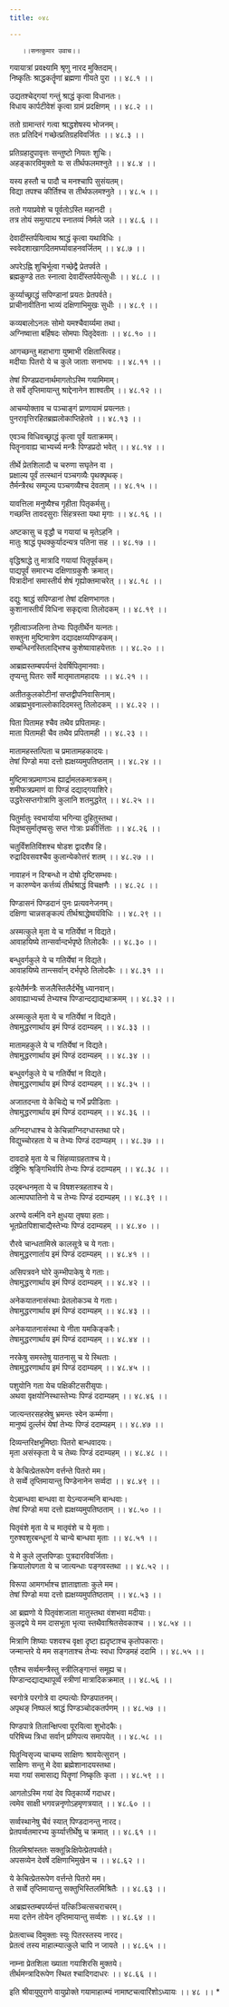 ```yaml
---
title: ०४८

---
```

       ।।सनत्कुमार उवाच।।  
गयायात्रां प्रवक्ष्यामि श्रृणु नारद मुक्तिदाम्।  
निष्कृतिः श्राद्धकर्तॄणां ब्रह्मणा गीयते पुरा ।। ४८.१ ।।  
  
उद्यतश्चेद्गयां गन्तुं श्राद्धं कृत्वा विधानतः।  
विधाय कार्पटीवेशं कृत्वा ग्रामं प्रदक्षिणम् ।। ४८.२ ।।  
  
ततो ग्रामान्तरं गत्वा श्राद्धशेषस्य भोजनम्।  
ततः प्रतिदिनं गच्छेत्प्रतिग्रहविवर्जितः ।। ४८.३ ।।  
  
प्रतिग्रहादुपावृत्तः सन्तुष्टो नियतः शुचिः।  
अहङ्कारविमुक्तो यः स तीर्थफलमश्नुते ।। ४८.४ ।।  
  
यस्य हस्तौ च पादौ च मनश्चापि सुसंयतम्।  
विद्या तपश्च कीर्तिश्च स तीर्थफलमश्नुते ।। ४८.५ ।।  
  
ततो गयाप्रवेशे च पूर्वतोऽस्ति महानदी ।  
तत्र तोयं समुत्पाट्य स्नातव्यं निर्मले जले ।। ४८.६ ।।  
  
देवादींस्तर्पयित्वाथ श्राद्धं कृत्वा यथाविधिः ।  
स्ववेदशाखागदितमर्घ्यावाहनवर्जितम् ।। ४८.७ ।।  
  
अपरेऽह्नि शुचिर्भूत्वा गच्छेद्वै प्रेतपर्वते ।  
ब्रह्मकुण्डे ततः स्नात्वा देवादींस्तर्पयेत्सुधीः ।। ४८.८ ।।  
  
कुर्य्याच्छ्राद्धं सपिण्डानां प्रयतः प्रेतपर्वते।  
प्राचीनावीतिना भाव्यं दक्षिणाभिमुखः सुधीः ।। ४८.९ ।।  
  
कव्यबालोऽनलः सोमो यमश्चैवार्य्यमा तथा।  
अग्निष्वात्ता बर्हिषदः सोमपाः पितृदेवताः ।। ४८.१० ।।  
  
आगच्छन्तु महाभागा युष्माभी रक्षितास्त्विह।  
मदीयाः पितरो ये च कुले जाताः सनाभयः ।। ४८.११ ।।  
  
तेषां पिण्डप्रदानार्थमागतोऽस्मि गयामिमाम्।  
ते सर्वे तृप्तिमायान्तु श्राद्देनानेन शाश्वतीम् ।। ४८.१२ ।।  
  
आचम्योक्ताव च पञ्चाङ्गं प्राणायामं प्रयत्नतः।  
पुनरावृत्तिरहितब्रह्मलोकाप्तिहेतवे ।। ४८.१३ ।।  
  
एवञ्च विधिवच्छ्राद्धं कृत्वा पूर्वं यताक्रमम्।  
पितॄनावाह्य चाभ्यर्च्य मन्त्रैः पिण्डप्रदो भवेत् ।। ४८.१४ ।।  
  
तीर्थे प्रेतशिलादौ च चरुणा सघृतेन वा ।  
प्रक्षाल्य पूर्वं तत्स्थानं पञ्चगव्यैः पृथक्पृथक्।  
तैर्मन्त्रैरथ सम्पूज्य पञ्चगव्यैश्च देवताम् ।। ४८.१५ ।।  
  
यावत्तिला मनुष्यैश्च गृहीता पितृकर्मसु।  
गच्छन्ति तावदसुराः सिंहत्रस्ता यथा मृगाः ।। ४८.१६ ।।  
  
अष्टकासु च वृद्धौ च गयायां च मृतेऽहनि ।  
मातुः श्राद्धं पृथक्कुर्यादन्यत्र पतिना सह ।। ४८.१७ ।।  
  
वृद्धिश्राद्धे तु मात्रादि गयायां पितृपूर्वकम्।  
पाद्यपूर्वं समारभ्य दक्षिणाग्रकुशैः क्रमात्।  
पित्रादीनां समास्तीर्य शेषं गृह्योक्तमाचरेत् ।। ४८.१८ ।।  
  
दद्युः श्राद्धं सपिण्डानां तेषां दक्षिणभागतः।  
कुशानास्तीर्यं विधिना सकृद्दत्वा तिलोदकम् ।। ४८.१९ ।।  
  
गृहीत्वाञ्जलिना तेभ्यः पितृतीर्थेन यत्नतः।  
सक्तुना मुष्टिमात्रेण दद्यादक्षय्यपिण्डकम्।  
सम्बन्धिनस्तिलाद्भिश्च कुशेष्वावाहयेत्ततः ।। ४८.२० ।।  
  
आब्रह्मस्तम्बपर्यन्तं देवर्षिपितृमानवाः।  
तृप्यन्तु पितरः सर्वे मातृमातामहादयः ।। ४८.२१ ।।  
  
अतीतकुलकोटीनां सप्तद्वीपनिवासिनाम्।  
आब्रह्मभुवनाल्लोकादिदमस्तु तिलोदकम् ।। ४८.२२ ।।  
  
पिता पितामह श्चैव तथैव प्रपितामहः।  
माता पितामही चैव तथैव प्रपितामही ।। ४८.२३ ।।  
  
मातामहस्तत्पिता च प्रमातामहकादयः।  
तेषां पिण्डो मया दत्तो ह्यक्षय्यमुपतिष्ठताम् ।। ४८.२४ ।।  
  
मुष्टिमात्रप्रमाणञ्च ह्यार्द्रामलकमात्रकम्।  
शमीफत्रप्रमाणं वा पिण्डं दद्याद्गयाशिरे।  
उद्धरेत्सप्तगोत्राणि कुलानि शतमुद्धरेत् ।। ४८.२५ ।।  
  
पितुर्मातुः स्वभार्याया भगिन्या दुहितुस्तथा।  
पितृष्वसुर्मातृष्वसुः सप्त गोत्राः प्रकीर्त्तिताः ।। ४८.२६ ।।  
  
चतुर्विंशतिविंशश्च षोडश द्वादशैव हि।  
रुद्रादिवसवश्चैव कुलान्येकोत्तरं शतम् ।। ४८.२७ ।।  
  
नावाहनं न दिग्बन्धो न दोषो दृष्टिसम्भवः।  
न कारुण्येन कर्त्तव्यं तीर्थश्राद्धं विचक्षणैः ।। ४८.२८ ।।  
  
पिण्डासनं पिण्डदानं पुनः प्रत्यवनेजनम्।  
दक्षिणा चान्नसङ्कल्पं तीर्थश्राद्धेष्वयंविधिः ।। ४८.२९ ।।  
  
अस्मत्कुले मृता ये च गतिर्येषां न विद्यते।  
आवाहयिष्ये तान्सर्वान्दर्भपृष्ठे तिलोदकैः ।। ४८.३० ।।  
  
बन्धुवर्गकुले ये च गतिर्येषां न विद्यते।  
आवाहयिष्ये तान्त्सर्वान् दर्भपृष्ठे तिलोदकैः ।। ४८.३१ ।।  
  
इत्येतैर्मन्त्रैः सजलैस्तिलैर्दर्भेषु ध्यानवान्।  
आवाह्याभ्यर्च्य तेभ्यश्च पिण्डान्दद्याद्यथाक्रमम् ।। ४८.३२ ।।  
  
अस्मत्कुले मृता ये च गतिर्येषां न विद्यते।  
तेषामुद्धरणार्थाय इमं पिण्डं ददाम्यहम् ।। ४८.३३ ।।  
  
मातामहकुले ये च गतिर्येषां न विद्यते।  
तेषामुद्धरणार्थाय इमं पिण्डं ददाम्यहम् ।। ४८.३४ ।।  
  
बन्धुवर्गकुले ये च गतिर्येषां न विद्यते।  
तेषामुद्धरणार्थाय इमं पिण्डं ददाम्यहम् ।। ४८.३५ ।।  
  
अजातदन्ता ये केचिद्ये च गर्भे प्रपीडिताः ।  
तेषामुद्धरणार्थाय इमं पिण्डं ददाम्यहम् ।। ४८.३६ ।।  
  
अग्निदग्धाश्च ये केचिन्नाग्निदग्धास्तथा परे।  
विद्युच्चोरहता ये च तेभ्यः पिण्डं ददाम्यहम् ।। ४८.३७ ।।  
  
दावदाहे मृता ये च सिंहव्याग्रहताश्च ये।  
दंष्ट्रिभिः श्रृङ्गिभिर्वापि तेभ्यः पिण्डं ददाम्यहम् ।। ४८.३८ ।।  
  
उद्बन्धनमृता ये च विषशस्त्रहताश्च ये।  
आत्मापघातिनो ये च तेभ्यः पिण्डं ददाम्यहम् ।। ४८.३९ ।।  
  
अरण्ये वर्त्मनि वने क्षुधया तृषया हताः।  
भूतप्रेतपिशाचाद्यैस्तेभ्यः पिण्डं ददाम्यहम् ।। ४८.४० ।।  
  
रौरवे चान्धतामिस्रे कालसूत्रे च ये गताः।  
तेषामुद्धरणार्ताय इमं पिण्डं ददाम्यहम् ।। ४८.४१ ।।  
  
असिपत्रवने घोरे कुम्भीपाकेषु ये गताः।  
तेषामुद्धरणार्थाय इमं पिण्डं ददाम्यहम् ।। ४८.४२ ।।  
  
अनेकयातनासंस्थाः प्रेतलोकञ्च ये गताः।  
तेषामुद्धरणार्थाय इमं पिण्डं ददाम्यहम् ।। ४८.४३ ।।  
  
अनेकयातनासंस्था ये नीता यमकिङ्करैः।  
तेषामुद्धरणार्थाय इमं पिण्डं ददाम्यहम् ।। ४८.४४ ।।  
  
नरकेषु समस्तेषु यातनासु च ये स्थिताः ।  
तेषामुद्धरणार्थाय इमं पिण्डं ददाम्यहम् ।। ४८.४५ ।।  
  
पशुयोनि गता येच पक्षिकीटसरीसृपाः।  
अथवा वृक्षयोनिस्थास्तेभ्यः पिण्डं ददाम्यहम् ।। ४८.४६ ।।  
  
जात्यन्तरसहस्रेषु भ्रमन्तः स्वेन कर्म्मणा।  
मानुष्यं दुर्ल्लभं येषां तेभ्यः पिण्डं ददाम्यहम् ।। ४८.४७ ।।  
  
दिव्यन्तरिक्षभूमिष्ठाः पितरो बान्धवादयः।  
मृता असंस्कृता ये च तेब्यः पिण्डं ददाम्यहम् ।। ४८.४८ ।।  
  
ये केचित्प्रेतरूपेण वर्त्तन्ते पितरो मम।  
ते सर्व्वे तृप्तिमायान्तु पिण्डेनानेन सर्व्वदा ।। ४८.४९ ।।  
  
येऽबान्धवा बान्धवा वा येऽन्यजन्मनि बान्धवाः।  
तेषां पिण्डो मया दत्तो ह्यक्षय्यमुपतिष्ठताम् ।। ४८.५० ।।  
  
पितृवंशे मृता ये च मातृवंशे च ये मृताः।  
गुरुश्वशुरबन्धूनां ये चान्ये बान्धवा मृताः ।। ४८.५१ ।।  
  
ये मे कुले लुप्तपिण्डाः पुत्रदारविवर्जिताः।  
क्रियालोपगता ये च जात्यन्धाः पङ्गवस्तथा ।। ४८.५२ ।।  
  
विरूपा आमगर्भाश्च ज्ञाताज्ञाताः कुले मम।  
तेषां पिण्डो मया दत्तो ह्यक्षय्यमुपतिष्ठताम् ।। ४८.५३ ।।  
  
आ ब्रह्मणो ये पितृवंशजाता मातुस्तथा वंशभवा मदीयाः।  
कुलद्वये ये मम दासभूता भृत्या स्तथैवाश्रितसेवकाश्च ।। ४८.५४ ।।  
  
मित्राणि शिष्याः पशवश्च वृक्षा दृष्टा ह्यदृष्टाश्च कृतोपकाराः।  
जन्मान्तरे ये मम सङ्गताश्च तेभ्यः स्वधा पिण्डमहं ददामि ।। ४८.५५ ।।  
  
एतैश्च सर्व्वमन्त्रैस्तु स्त्रीलिङ्गान्तं समूह्य च।  
पिण्डान्दद्याद्यथापूर्व्वं स्त्रीणां मात्रादिकक्रमात् ।। ४८.५६ ।।  
  
स्वगोत्रे परगोत्रे वा दम्पत्योः पिण्डपातनम्।  
अपृथङ् निष्फलं श्राद्धं पिण्डञ्चोदकतर्पणम् ।। ४८.५७ ।।  
  
पिण्डपात्रे तिलान्क्षिप्त्वा पूरयित्वा शुभोदकैः।  
परिषिच्य त्रिधा सर्वान् प्रणिपत्य समापयेत् ।। ४८.५८ ।।  
  
पितॄन्विसृज्य चाचम्य साक्षिणः श्रावयेत्सुरान् ।  
साक्षिणः सन्तु मे देवा ब्रह्मेशानादयस्तथा।  
मया गयां समासाद्य पितॄणां निष्कृतिः कृता ।। ४८.५९ ।।  
  
आगतोऽस्मि गयां देव पितृकार्य्ये गदाधर।  
त्वमेव साक्षी भगवन्ननृणोऽहमृणत्रयात् ।। ४८.६० ।।  
  
सर्व्वस्थानेषु चैवं स्यात् पिण्डदानन्तु नारद।  
प्रेतपर्व्वतमारभ्य कुर्य्यात्तीर्थेषु च क्रमात् ।। ४८.६१ ।।  
  
तिलमिश्रांस्ततः सक्तून्निःक्षिपेत्प्रेतपर्व्वते।  
अपसव्येन देवर्षे दक्षिणाभिमुखेन च ।। ४८.६२ ।।  
  
ये केचित्प्रेतरूपेण वर्त्तन्ते पितरो मम।  
ते सर्व्वे तृप्तिमायान्तु सक्तुभिस्तिलमिश्रितैः ।। ४८.६३ ।।  
  
आब्रह्मस्तम्बपर्य्यन्तं यत्किञ्चित्सचराचरम्।  
मया दत्तेन तोयेन तृप्तिमायान्तु सर्व्वशः ।। ४८.६४ ।।  
  
प्रेतत्वाच्च विमुक्ताः स्युः पितरस्तस्य नारद।  
प्रेतत्वं तस्य माहात्म्यात्कुले चापि न जायते ।। ४८.६५ ।।  
  
नाम्ना प्रेतशिला ख्याता गयाशिरसि मुक्तये।  
तीर्थमन्त्रादिरूपेण स्थित श्चादिगदाधरः ।। ४८.६६ ।।  
  
इति श्रीवायुपुराणे वायुप्रोक्ते गयामाहात्म्यं नामाष्टचत्वारिंशोऽध्यायः ।। ४८ ।। *